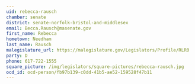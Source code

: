 ```yaml
---
uid: rebecca-rausch
chamber: senate
district: senate-norfolk-bristol-and-middlesex
email: Becca.Rausch@masenate.gov
first_name: Rebecca
hometown: Needham
last_name: Rausch
malegislature_url: https://malegislature.gov/Legislators/Profile/RLR0
party: D
phone: 617-722-1555
square_picture: /img/legislators/square-pictures/rebecca-rausch.jpg
ocd_id: ocd-person/fb97b139-c0dd-41b5-ae52-159528f47b11
---
```

